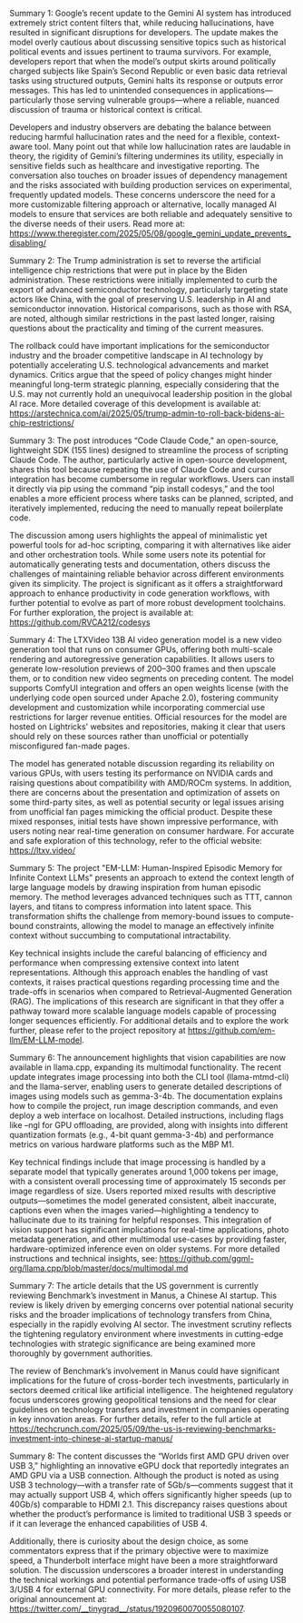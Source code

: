 Summary 1:
Google’s recent update to the Gemini AI system has introduced extremely strict content filters that, while reducing hallucinations, have resulted in significant disruptions for developers. The update makes the model overly cautious about discussing sensitive topics such as historical political events and issues pertinent to trauma survivors. For example, developers report that when the model’s output skirts around politically charged subjects like Spain’s Second Republic or even basic data retrieval tasks using structured outputs, Gemini halts its response or outputs error messages. This has led to unintended consequences in applications—particularly those serving vulnerable groups—where a reliable, nuanced discussion of trauma or historical context is critical.

Developers and industry observers are debating the balance between reducing harmful hallucination rates and the need for a flexible, context-aware tool. Many point out that while low hallucination rates are laudable in theory, the rigidity of Gemini’s filtering undermines its utility, especially in sensitive fields such as healthcare and investigative reporting. The conversation also touches on broader issues of dependency management and the risks associated with building production services on experimental, frequently updated models. These concerns underscore the need for a more customizable filtering approach or alternative, locally managed AI models to ensure that services are both reliable and adequately sensitive to the diverse needs of their users. Read more at: https://www.theregister.com/2025/05/08/google_gemini_update_prevents_disabling/

Summary 2:
The Trump administration is set to reverse the artificial intelligence chip restrictions that were put in place by the Biden administration. These restrictions were initially implemented to curb the export of advanced semiconductor technology, particularly targeting state actors like China, with the goal of preserving U.S. leadership in AI and semiconductor innovation. Historical comparisons, such as those with RSA, are noted, although similar restrictions in the past lasted longer, raising questions about the practicality and timing of the current measures.

The rollback could have important implications for the semiconductor industry and the broader competitive landscape in AI technology by potentially accelerating U.S. technological advancements and market dynamics. Critics argue that the speed of policy changes might hinder meaningful long-term strategic planning, especially considering that the U.S. may not currently hold an unequivocal leadership position in the global AI race. More detailed coverage of this development is available at: https://arstechnica.com/ai/2025/05/trump-admin-to-roll-back-bidens-ai-chip-restrictions/

Summary 3:
The post introduces “Code Claude Code,” an open-source, lightweight SDK (155 lines) designed to streamline the process of scripting Claude Code. The author, particularly active in open-source development, shares this tool because repeating the use of Claude Code and cursor integration has become cumbersome in regular workflows. Users can install it directly via pip using the command “pip install codesys,” and the tool enables a more efficient process where tasks can be planned, scripted, and iteratively implemented, reducing the need to manually repeat boilerplate code.

The discussion among users highlights the appeal of minimalistic yet powerful tools for ad-hoc scripting, comparing it with alternatives like aider and other orchestration tools. While some users note its potential for automatically generating tests and documentation, others discuss the challenges of maintaining reliable behavior across different environments given its simplicity. The project is significant as it offers a straightforward approach to enhance productivity in code generation workflows, with further potential to evolve as part of more robust development toolchains. For further exploration, the project is available at: https://github.com/RVCA212/codesys

Summary 4:
The LTXVideo 13B AI video generation model is a new video generation tool that runs on consumer GPUs, offering both multi-scale rendering and autoregressive generation capabilities. It allows users to generate low-resolution previews of 200–300 frames and then upscale them, or to condition new video segments on preceding content. The model supports ComfyUI integration and offers an open weights license (with the underlying code open sourced under Apache 2.0), fostering community development and customization while incorporating commercial use restrictions for larger revenue entities. Official resources for the model are hosted on Lightricks' websites and repositories, making it clear that users should rely on these sources rather than unofficial or potentially misconfigured fan-made pages.

The model has generated notable discussion regarding its reliability on various GPUs, with users testing its performance on NVIDIA cards and raising questions about compatibility with AMD/ROCm systems. In addition, there are concerns about the presentation and optimization of assets on some third-party sites, as well as potential security or legal issues arising from unofficial fan pages mimicking the official product. Despite these mixed responses, initial tests have shown impressive performance, with users noting near real-time generation on consumer hardware. For accurate and safe exploration of this technology, refer to the official website: https://ltxv.video/

Summary 5:
The project "EM-LLM: Human-Inspired Episodic Memory for Infinite Context LLMs" presents an approach to extend the context length of large language models by drawing inspiration from human episodic memory. The method leverages advanced techniques such as TTT, cannon layers, and titans to compress information into latent space. This transformation shifts the challenge from memory-bound issues to compute-bound constraints, allowing the model to manage an effectively infinite context without succumbing to computational intractability.

Key technical insights include the careful balancing of efficiency and performance when compressing extensive context into latent representations. Although this approach enables the handling of vast contexts, it raises practical questions regarding processing time and the trade-offs in scenarios when compared to Retrieval-Augmented Generation (RAG). The implications of this research are significant in that they offer a pathway toward more scalable language models capable of processing longer sequences efficiently. For additional details and to explore the work further, please refer to the project repository at https://github.com/em-llm/EM-LLM-model.

Summary 6:
The announcement highlights that vision capabilities are now available in llama.cpp, expanding its multimodal functionality. The recent update integrates image processing into both the CLI tool (llama-mtmd-cli) and the llama-server, enabling users to generate detailed descriptions of images using models such as gemma-3-4b. The documentation explains how to compile the project, run image description commands, and even deploy a web interface on localhost. Detailed instructions, including flags like –ngl for GPU offloading, are provided, along with insights into different quantization formats (e.g., 4-bit quant gemma-3-4b) and performance metrics on various hardware platforms such as the MBP M1.

Key technical findings include that image processing is handled by a separate model that typically generates around 1,000 tokens per image, with a consistent overall processing time of approximately 15 seconds per image regardless of size. Users reported mixed results with descriptive outputs—sometimes the model generated consistent, albeit inaccurate, captions even when the images varied—highlighting a tendency to hallucinate due to its training for helpful responses. This integration of vision support has significant implications for real-time applications, photo metadata generation, and other multimodal use-cases by providing faster, hardware-optimized inference even on older systems. For more detailed instructions and technical insights, see: https://github.com/ggml-org/llama.cpp/blob/master/docs/multimodal.md

Summary 7:
The article details that the US government is currently reviewing Benchmark’s investment in Manus, a Chinese AI startup. This review is likely driven by emerging concerns over potential national security risks and the broader implications of technology transfers from China, especially in the rapidly evolving AI sector. The investment scrutiny reflects the tightening regulatory environment where investments in cutting-edge technologies with strategic significance are being examined more thoroughly by government authorities.

The review of Benchmark’s involvement in Manus could have significant implications for the future of cross-border tech investments, particularly in sectors deemed critical like artificial intelligence. The heightened regulatory focus underscores growing geopolitical tensions and the need for clear guidelines on technology transfers and investment in companies operating in key innovation areas. For further details, refer to the full article at https://techcrunch.com/2025/05/09/the-us-is-reviewing-benchmarks-investment-into-chinese-ai-startup-manus/

Summary 8:
The content discusses the “Worlds first AMD GPU driven over USB 3,” highlighting an innovative eGPU dock that reportedly integrates an AMD GPU via a USB connection. Although the product is noted as using USB 3 technology—with a transfer rate of 5Gb/s—comments suggest that it may actually support USB 4, which offers significantly higher speeds (up to 40Gb/s) comparable to HDMI 2.1. This discrepancy raises questions about whether the product’s performance is limited to traditional USB 3 speeds or if it can leverage the enhanced capabilities of USB 4.

Additionally, there is curiosity about the design choice, as some commentators express that if the primary objective were to maximize speed, a Thunderbolt interface might have been a more straightforward solution. The discussion underscores a broader interest in understanding the technical workings and potential performance trade-offs of using USB 3/USB 4 for external GPU connectivity. For more details, please refer to the original announcement at: https://twitter.com/__tinygrad__/status/1920960070055080107.

